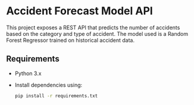 # Accident Forecast Model API

This project exposes a REST API that predicts the number of accidents based on the category and type of accident. The model used is a Random Forest Regressor trained on historical accident data.

## Requirements

- Python 3.x
- Install dependencies using:

  ```bash
  pip install -r requirements.txt
